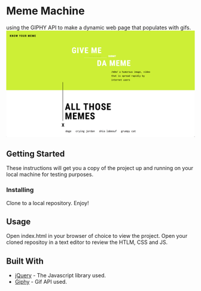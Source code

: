# Meme Machine
using the GIPHY API to make a dynamic web page that populates with gifs.
<img src="assets/images/poster.jpg?raw=true" >

## Getting Started

These instructions will get you a copy of the project up and running on your local machine for testing purposes.

### Installing

Clone to a local repository. Enjoy!

## Usage

Open index.html in your browser of choice to view the project.
Open your cloned repositoy in a text editor to review the HTLM, CSS and JS.


## Built With

* [jQuery](http://api.jquery.com/) - The Javascript library used.
* [Giphy](https://developers.giphy.com/docs/) - Gif API used.
